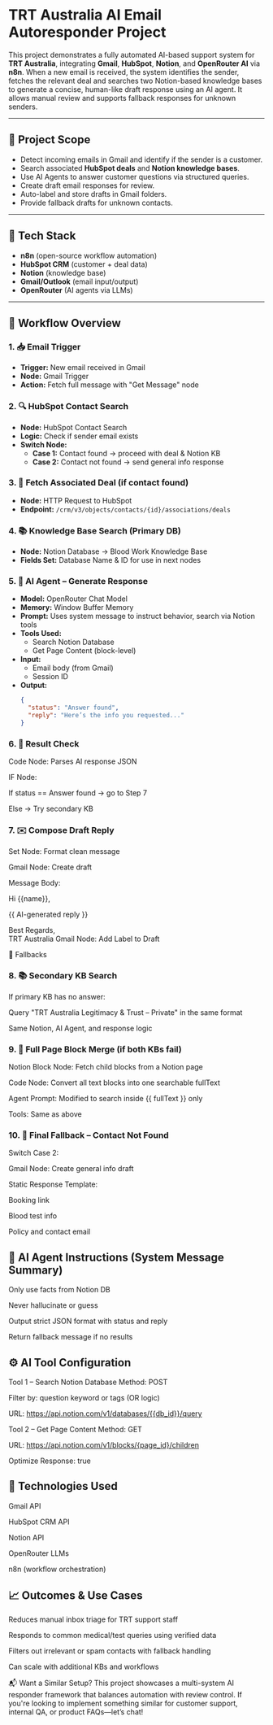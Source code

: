 # TRT Australia AI Email Autoresponder Project

This project demonstrates a fully automated AI-based support system for **TRT Australia**, integrating **Gmail**, **HubSpot**, **Notion**, and **OpenRouter AI** via **n8n**. When a new email is received, the system identifies the sender, fetches the relevant deal and searches two Notion-based knowledge bases to generate a concise, human-like draft response using an AI agent. It allows manual review and supports fallback responses for unknown senders.

---

## 🔧 Project Scope

- Detect incoming emails in Gmail and identify if the sender is a customer.
- Search associated **HubSpot deals** and **Notion knowledge bases**.
- Use AI Agents to answer customer questions via structured queries.
- Create draft email responses for review.
- Auto-label and store drafts in Gmail folders.
- Provide fallback drafts for unknown contacts.

---

## 🧩 Tech Stack

- **n8n** (open-source workflow automation)
- **HubSpot CRM** (customer + deal data)
- **Notion** (knowledge base)
- **Gmail/Outlook** (email input/output)
- **OpenRouter** (AI agents via LLMs)

---

## 🔁 Workflow Overview

### 1. 📥 Email Trigger
- **Trigger:** New email received in Gmail  
- **Node:** Gmail Trigger  
- **Action:** Fetch full message with "Get Message" node  

### 2. 🔍 HubSpot Contact Search
- **Node:** HubSpot Contact Search  
- **Logic:** Check if sender email exists  
- **Switch Node:**
  - **Case 1:** Contact found → proceed with deal & Notion KB  
  - **Case 2:** Contact not found → send general info response  

### 3. 🔗 Fetch Associated Deal (if contact found)
- **Node:** HTTP Request to HubSpot  
- **Endpoint:** `/crm/v3/objects/contacts/{id}/associations/deals`  

### 4. 📚 Knowledge Base Search (Primary DB)
- **Node:** Notion Database → Blood Work Knowledge Base  
- **Fields Set:** Database Name & ID for use in next nodes  

### 5. 🧠 AI Agent – Generate Response
- **Model:** OpenRouter Chat Model  
- **Memory:** Window Buffer Memory  
- **Prompt:** Uses system message to instruct behavior, search via Notion tools  
- **Tools Used:**
  - Search Notion Database  
  - Get Page Content (block-level)  
- **Input:**
  - Email body (from Gmail)  
  - Session ID  
- **Output:**
  ```json
  {
    "status": "Answer found",
    "reply": "Here’s the info you requested..."
  }
### 6. 🧪 Result Check
Code Node: Parses AI response JSON

IF Node:

If status == Answer found → go to Step 7

Else → Try secondary KB

### 7. ✉️ Compose Draft Reply
Set Node: Format clean message

Gmail Node: Create draft

Message Body:

Hi {{name}},

{{ AI-generated reply }}

Best Regards,  
TRT Australia
Gmail Node: Add Label to Draft

🔄 Fallbacks
### 8. 📚 Secondary KB Search
If primary KB has no answer:

Query "TRT Australia Legitimacy & Trust – Private" in the same format

Same Notion, AI Agent, and response logic

### 9. 🧱 Full Page Block Merge (if both KBs fail)
Notion Block Node: Fetch child blocks from a Notion page

Code Node: Convert all text blocks into one searchable fullText

Agent Prompt: Modified to search inside {{ fullText }} only

Tools: Same as above

### 10. 🛑 Final Fallback – Contact Not Found
Switch Case 2:

Gmail Node: Create general info draft

Static Response Template:

Booking link

Blood test info

Policy and contact email

## 🧠 AI Agent Instructions (System Message Summary)
Only use facts from Notion DB

Never hallucinate or guess

Output strict JSON format with status and reply


Return fallback message if no results

## ⚙️ AI Tool Configuration
Tool 1 – Search Notion Database
Method: POST

Filter by: question keyword or tags (OR logic)

URL: https://api.notion.com/v1/databases/{{db_id}}/query

Tool 2 – Get Page Content
Method: GET

URL: https://api.notion.com/v1/blocks/{page_id}/children

Optimize Response: true

## 🚀 Technologies Used
Gmail API

HubSpot CRM API

Notion API

OpenRouter LLMs

n8n (workflow orchestration)

## 📈 Outcomes & Use Cases
Reduces manual inbox triage for TRT support staff

Responds to common medical/test queries using verified data

Filters out irrelevant or spam contacts with fallback handling

Can scale with additional KBs and workflows

📬 Want a Similar Setup?
This project showcases a multi-system AI responder framework that balances automation with review control. If you're looking to implement something similar for customer support, internal QA, or product FAQs—let’s chat!
